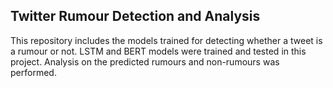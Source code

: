 ## Twitter Rumour Detection and Analysis

This repository includes the models trained for detecting whether a tweet is a rumour or not. LSTM and BERT models were trained and tested in this project. Analysis on the predicted rumours and non-rumours was performed.
